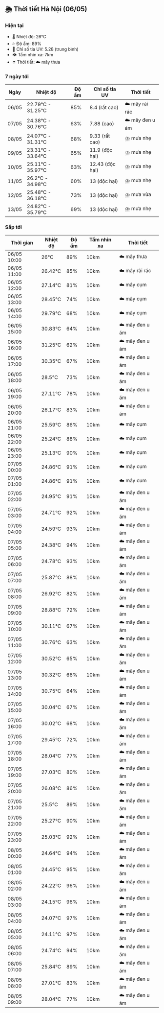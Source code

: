 ## 🌦️ Thời tiết Hà Nội (06/05)

### Hiện tại

- 🌡️ Nhiệt độ: 26℃
- 💦 Độ ẩm: 89%
- 🌟 Chỉ số tia UV: 5.28 (trung bình)
- 👁️ Tầm nhìn xa: 7km
- ☂️ Thời tiết: ☁️ mây thưa

### 7 ngày tới

| Ngày | Nhiệt độ | Độ ẩm | Chỉ số tia UV | Thời tiết |
| --- | --- | --- | --- | --- |
| 06/05 | 22.79℃ - 31.25℃ | 85% | 8.4 (rất cao) | ☁️ mây rải rác |
| 07/05 | 24.38℃ - 30.76℃ | 63% | 7.88 (cao) | ☁️ mây đen u ám |
| 08/05 | 24.07℃ - 31.31℃ | 68% | 9.33 (rất cao) | ⛈️ mưa nhẹ |
| 09/05 | 23.31℃ - 33.64℃ | 65% | 11.9 (độc hại) | ⛈️ mưa nhẹ |
| 10/05 | 25.11℃ - 35.97℃ | 63% | 12.43 (độc hại) | ⛈️ mưa nhẹ |
| 11/05 | 26.2℃ - 34.98℃ | 60% | 13 (độc hại) | ⛈️ mưa nhẹ |
| 12/05 | 25.48℃ - 36.18℃ | 73% | 13 (độc hại) | ⛈️ mưa vừa |
| 13/05 | 24.82℃ - 35.79℃ | 69% | 13 (độc hại) | ⛈️ mưa nhẹ |

### Sắp tới

| Thời gian | Nhiệt độ | Độ ẩm | Tầm nhìn xa | Thời tiết |
| --- | --- | --- | --- | --- |
| 06/05 10:00 | 26℃ | 89% | 10km | ☁️ mây thưa |
| 06/05 11:00 | 26.42℃ | 85% | 10km | ☁️ mây rải rác |
| 06/05 12:00 | 27.14℃ | 81% | 10km | ☁️ mây cụm |
| 06/05 13:00 | 28.45℃ | 74% | 10km | ☁️ mây cụm |
| 06/05 14:00 | 29.79℃ | 68% | 10km | ☁️ mây cụm |
| 06/05 15:00 | 30.83℃ | 64% | 10km | ☁️ mây đen u ám |
| 06/05 16:00 | 31.25℃ | 62% | 10km | ☁️ mây đen u ám |
| 06/05 17:00 | 30.35℃ | 67% | 10km | ☁️ mây đen u ám |
| 06/05 18:00 | 28.5℃ | 73% | 10km | ☁️ mây đen u ám |
| 06/05 19:00 | 27.11℃ | 78% | 10km | ☁️ mây đen u ám |
| 06/05 20:00 | 26.17℃ | 83% | 10km | ☁️ mây đen u ám |
| 06/05 21:00 | 25.59℃ | 86% | 10km | ☁️ mây cụm |
| 06/05 22:00 | 25.24℃ | 88% | 10km | ☁️ mây cụm |
| 06/05 23:00 | 25.13℃ | 90% | 10km | ☁️ mây cụm |
| 07/05 00:00 | 24.86℃ | 91% | 10km | ☁️ mây cụm |
| 07/05 01:00 | 24.86℃ | 91% | 10km | ☁️ mây cụm |
| 07/05 02:00 | 24.95℃ | 91% | 10km | ☁️ mây đen u ám |
| 07/05 03:00 | 24.71℃ | 92% | 10km | ☁️ mây đen u ám |
| 07/05 04:00 | 24.59℃ | 93% | 10km | ☁️ mây đen u ám |
| 07/05 05:00 | 24.38℃ | 94% | 10km | ☁️ mây đen u ám |
| 07/05 06:00 | 24.78℃ | 93% | 10km | ☁️ mây đen u ám |
| 07/05 07:00 | 25.87℃ | 88% | 10km | ☁️ mây đen u ám |
| 07/05 08:00 | 26.92℃ | 82% | 10km | ☁️ mây đen u ám |
| 07/05 09:00 | 28.88℃ | 72% | 10km | ☁️ mây đen u ám |
| 07/05 10:00 | 30.11℃ | 67% | 10km | ☁️ mây đen u ám |
| 07/05 11:00 | 30.76℃ | 63% | 10km | ☁️ mây đen u ám |
| 07/05 12:00 | 30.52℃ | 65% | 10km | ☁️ mây đen u ám |
| 07/05 13:00 | 30.32℃ | 66% | 10km | ☁️ mây đen u ám |
| 07/05 14:00 | 30.75℃ | 64% | 10km | ☁️ mây đen u ám |
| 07/05 15:00 | 30.04℃ | 67% | 10km | ☁️ mây đen u ám |
| 07/05 16:00 | 30.02℃ | 68% | 10km | ☁️ mây đen u ám |
| 07/05 17:00 | 29.45℃ | 72% | 10km | ☁️ mây đen u ám |
| 07/05 18:00 | 28.04℃ | 77% | 10km | ☁️ mây đen u ám |
| 07/05 19:00 | 27.03℃ | 80% | 10km | ☁️ mây đen u ám |
| 07/05 20:00 | 26.08℃ | 86% | 10km | ☁️ mây đen u ám |
| 07/05 21:00 | 25.5℃ | 89% | 10km | ☁️ mây đen u ám |
| 07/05 22:00 | 25.27℃ | 90% | 10km | ☁️ mây đen u ám |
| 07/05 23:00 | 25.03℃ | 92% | 10km | ☁️ mây đen u ám |
| 08/05 00:00 | 24.64℃ | 94% | 10km | ☁️ mây đen u ám |
| 08/05 01:00 | 24.45℃ | 95% | 10km | ☁️ mây đen u ám |
| 08/05 02:00 | 24.22℃ | 96% | 10km | ☁️ mây đen u ám |
| 08/05 03:00 | 24.15℃ | 96% | 10km | ☁️ mây đen u ám |
| 08/05 04:00 | 24.07℃ | 97% | 10km | ☁️ mây đen u ám |
| 08/05 05:00 | 24.11℃ | 97% | 10km | ☁️ mây đen u ám |
| 08/05 06:00 | 24.74℃ | 94% | 10km | ☁️ mây đen u ám |
| 08/05 07:00 | 25.84℃ | 89% | 10km | ☁️ mây đen u ám |
| 08/05 08:00 | 27.01℃ | 83% | 10km | ☁️ mây đen u ám |
| 08/05 09:00 | 28.04℃ | 77% | 10km | ☁️ mây đen u ám |
